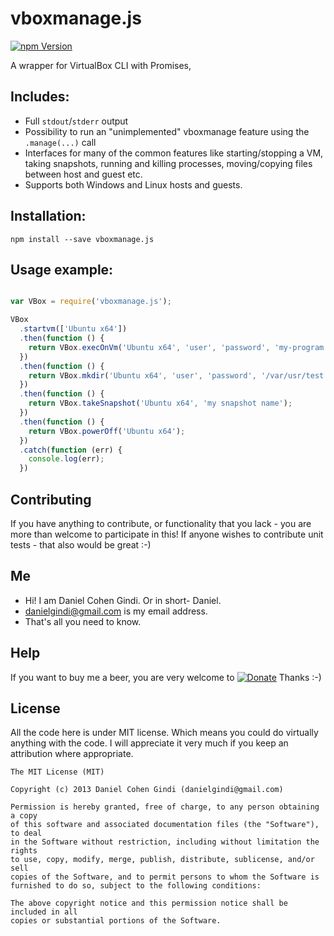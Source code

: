 # vboxmanage.js

[![npm Version](https://badge.fury.io/js/vboxmanage.js.png)](https://npmjs.org/package/vboxmanage.js)

A wrapper for VirtualBox CLI with Promises,

## Includes:

* Full `stdout`/`stderr` output
* Possibility to run an "unimplemented" vboxmanage feature using the `.manage(...)` call
* Interfaces for many of the common features like starting/stopping a VM, taking snapshots, running and killing processes, moving/copying files between host and guest etc.
* Supports both Windows and Linux hosts and guests.

## Installation:

```
npm install --save vboxmanage.js
```

## Usage example:

```javascript

var VBox = require('vboxmanage.js');

VBox
  .startvm(['Ubuntu x64'])
  .then(function () {
    return VBox.execOnVm('Ubuntu x64', 'user', 'password', 'my-program', ['--my-argument', 'another argument']);
  })
  .then(function () {
    return VBox.mkdir('Ubuntu x64', 'user', 'password', '/var/usr/test', true /* recursive */);
  })
  .then(function () {
    return VBox.takeSnapshot('Ubuntu x64', 'my snapshot name');
  })
  .then(function () {
    return VBox.powerOff('Ubuntu x64');
  })
  .catch(function (err) {
    console.log(err);
  })

```

## Contributing

If you have anything to contribute, or functionality that you lack - you are more than welcome to participate in this!
If anyone wishes to contribute unit tests - that also would be great :-)

## Me
* Hi! I am Daniel Cohen Gindi. Or in short- Daniel.
* danielgindi@gmail.com is my email address.
* That's all you need to know.

## Help

If you want to buy me a beer, you are very welcome to
[![Donate](https://www.paypalobjects.com/en_US/i/btn/btn_donate_LG.gif)](https://www.paypal.com/cgi-bin/webscr?cmd=_s-xclick&hosted_button_id=G6CELS3E997ZE)
 Thanks :-)

## License

All the code here is under MIT license. Which means you could do virtually anything with the code.
I will appreciate it very much if you keep an attribution where appropriate.

    The MIT License (MIT)

    Copyright (c) 2013 Daniel Cohen Gindi (danielgindi@gmail.com)

    Permission is hereby granted, free of charge, to any person obtaining a copy
    of this software and associated documentation files (the "Software"), to deal
    in the Software without restriction, including without limitation the rights
    to use, copy, modify, merge, publish, distribute, sublicense, and/or sell
    copies of the Software, and to permit persons to whom the Software is
    furnished to do so, subject to the following conditions:

    The above copyright notice and this permission notice shall be included in all
    copies or substantial portions of the Software.
